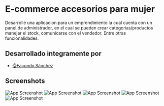 
# E-commerce accesorios para mujer

Desarrollé una aplicacion para un emprendimiento la cual cuenta
con un panel de administrador, en el cual se pueden crear categorias/productos
manejar el stock, comunicarse con el vendedor. Entre otras funcionalidades.



## Desarrollado integramente por

- [@Facundo Sánchez](https://github.com/sanchezzfacu)


## Screenshots

![App Screenshot](https://i.imgur.com/R4aPp7l.png)
![App Screenshot](https://i.imgur.com/CwWSCpq.png)
![App Screenshot](https://i.imgur.com/lFCMel9.png) 
![App Screenshot](https://i.imgur.com/YPbdM5u.png) 
![App Screenshot](https://imgur.com/2JfPdOy.png) 


